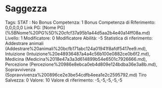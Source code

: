 # Saggezza

Tags: STAT
: No
Bonus Competenza: 1
Bonus Competenza di Riferimento: 0,0,0,0,0
Link PG: [Nome PG] (%5BNome%20PG%5D%20cfcf37a95b1a44d5aa2b4e40a14ff08a.md)
Livello: 1
Modificatore: 0
Modificatore  Abilità: -5
Statistica di riferimento: Addestrare animali (Addestrare%20animali%20bcfb171abc124a01941f8afdf5417ee9.md), Intuizione (Intuizione%20e48936487a4a4c56b100e0882ce0b6f2.md), Medicina (Medicina%2018e47a3a3d614899b54e6501c7926666.md), Percezione (Percezione%20986e8ebca0eb4d809e124bdba36e3a8b.md), Sopravvivenza (Sopravvivenza%200896ce2e3be54cdfb4eea1e2c2595792.md)
Tiro Salvezza: 0
Valore: 10
Valore di riferimento: -5,-5,-5,-5,-5